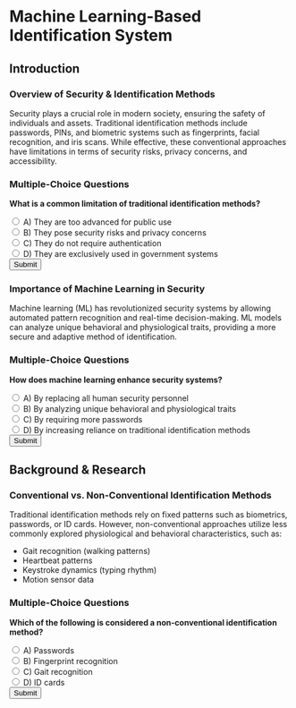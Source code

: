# Machine Learning-Based Identification System

## Introduction

### Overview of Security & Identification Methods
Security plays a crucial role in modern society, ensuring the safety of individuals and assets. Traditional identification methods include passwords, PINs, and biometric systems such as fingerprints, facial recognition, and iris scans. While effective, these conventional approaches have limitations in terms of security risks, privacy concerns, and accessibility.

### Multiple-Choice Questions
**What is a common limitation of traditional identification methods?**

<form>
  <input type="radio" name="q1" value="A"> A) They are too advanced for public use<br>
  <input type="radio" name="q1" value="B"> B) They pose security risks and privacy concerns <br>
  <input type="radio" name="q1" value="C"> C) They do not require authentication<br>
  <input type="radio" name="q1" value="D"> D) They are exclusively used in government systems<br>
  <button type="button" onclick="checkAnswer('q1', 'B')">Submit</button>
  <p id="q1-result"></p>
</form>

### Importance of Machine Learning in Security
Machine learning (ML) has revolutionized security systems by allowing automated pattern recognition and real-time decision-making. ML models can analyze unique behavioral and physiological traits, providing a more secure and adaptive method of identification.

### Multiple-Choice Questions
**How does machine learning enhance security systems?**

<form>
  <input type="radio" name="q2" value="A"> A) By replacing all human security personnel<br>
  <input type="radio" name="q2" value="B"> B) By analyzing unique behavioral and physiological traits <br>
  <input type="radio" name="q2" value="C"> C) By requiring more passwords<br>
  <input type="radio" name="q2" value="D"> D) By increasing reliance on traditional identification methods<br>
  <button type="button" onclick="checkAnswer('q2', 'B')">Submit</button>
  <p id="q2-result"></p>
</form>

## Background & Research

### Conventional vs. Non-Conventional Identification Methods
Traditional identification methods rely on fixed patterns such as biometrics, passwords, or ID cards. However, non-conventional approaches utilize less commonly explored physiological and behavioral characteristics, such as:

- Gait recognition (walking patterns)
- Heartbeat patterns
- Keystroke dynamics (typing rhythm)
- Motion sensor data

### Multiple-Choice Questions
**Which of the following is considered a non-conventional identification method?**

<form>
  <input type="radio" name="q3" value="A"> A) Passwords<br>
  <input type="radio" name="q3" value="B"> B) Fingerprint recognition<br>
  <input type="radio" name="q3" value="C"> C) Gait recognition <br>
  <input type="radio" name="q3" value="D"> D) ID cards<br>
  <button type="button" onclick="checkAnswer('q3', 'C')">Submit</button>
  <p id="q3-result"></p>
</form>

<script>
function checkAnswer(question, correctAnswer) {
    const options = document.getElementsByName(question);
    let selectedAnswer = "";
    for (let i = 0; i < options.length; i++) {
        if (options[i].checked) {
            selectedAnswer = options[i].value;
        }
    }
    const resultElement = document.getElementById(question + "-result");
    if (selectedAnswer === correctAnswer) {
        resultElement.innerHTML = " Correct!";
        resultElement.style.color = "green";
    } else {
        resultElement.innerHTML = "❌ Incorrect. Try again.";
        resultElement.style.color = "red";
    }
}
</script>
